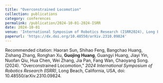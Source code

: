 ```yaml
---
title: "Overconstrained Locomotion"
collection: publications
category: conferences
permalink: /publication/2024-10-01-2024-ISRR
date: 2024-10-01
venue: 'International Symposium of Robotics Research (ISRR2024), Long Beach, California, USA.'
paperurl: 'https://dx.doi.org/10.48550/arXiv.2310.09824'
---
```

Recommended citation:  Haoran Sun, Shihao Feng, Bangchao Huang, Zishang Zhang, Ronghan Xu, **Guojing Huang**, Guangyi Huang, Jiayi Yin, Nuofan Qiu, Hua Chen, Wei Zhang, Jia Pan, Fang Wan, Chaoyang Song. (2024). "Overconstrained Locomotion," <i>2024 International Symposium of Robotics Research (ISRR)</i>, Long Beach, California, USA, doi: 10.48550/arXiv.2310.09824. 
